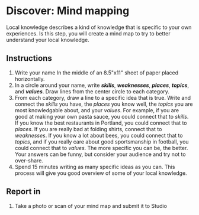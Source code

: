 # Discover: Mind mapping

Local knowledge describes a kind of knowledge that is specific to your own experiences. Is this step, you will create a mind map to try to better understand your local knowledge.

## Instructions

1. Write your name In the middle of an 8.5"x11" sheet of paper placed horizontally.
2. In a circle around your name, write _**skills**_, _**weaknesses**_, _**places**_, _**topics**_, and _**values**_. Draw lines from the center circle to each category.
3. From each category, draw a line to a specific idea that is true. Write and connect the _skills_ you have, the _places_ you know well, the _topics_ you are most knowledgable about, and your _values_. For example, if you are good at making your own pasta sauce, you could connect that to _skills_. If you know the best restaurants in Portland, you could connect that to _places_. If you are really bad at folding shirts, connect that to _weaknesses_. If you know a lot about bees, you could connect that to _topics_, and if you really care about good sportsmanship in football, you could connect that to _values_. The more specific you can be, the better. Your answers can be funny, but consider your audience and try not to over-share.
4. Spend 15 minutes writing as many specific ideas as you can. This process will give you good overview of some of your local knowledge.

## Report in

1. Take a photo or scan of your mind map and submit it to Studio



